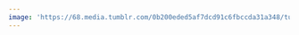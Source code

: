 ```yaml
---
image: 'https://68.media.tumblr.com/0b200eded5af7dcd91c6fbccda31a348/tumblr_otc0xc3uFq1tbdx3so1_1280.jpg'
---
```

